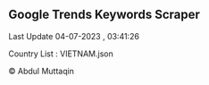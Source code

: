 

## Google Trends Keywords Scraper 
 
Last Update 04-07-2023 , 03:41:26

Country List :
VIETNAM.json



© Abdul Muttaqin 
